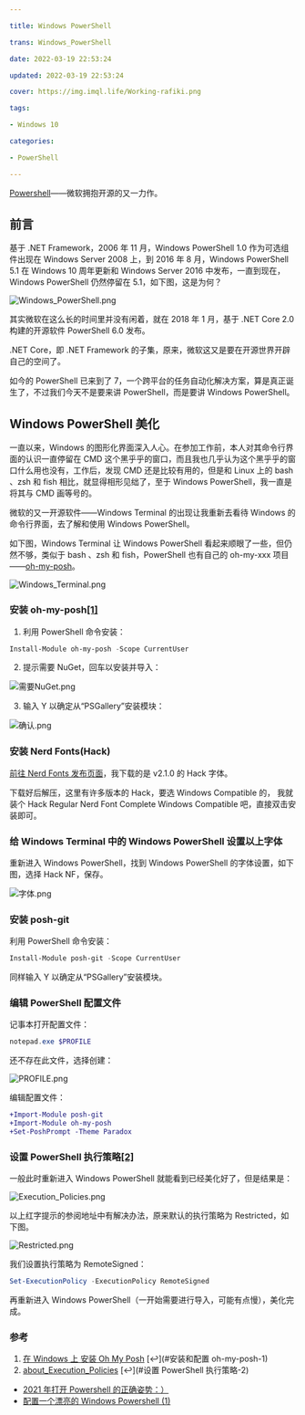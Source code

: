 ```yaml
---

title: Windows PowerShell

trans: Windows_PowerShell

date: 2022-03-19 22:53:24

updated: 2022-03-19 22:53:24

cover: https://img.imql.life/Working-rafiki.png

tags:

- Windows 10

categories:

- PowerShell

---
```


[Powershell](https://github.com/PowerShell/PowerShell)——微软拥抱开源的又一力作。

<!-- more -->

## 前言

基于 .NET Framework，2006 年 11 月，Windows PowerShell 1.0 作为可选组件出现在 Windows Server 2008 上，到 2016 年 8 月，Windows PowerShell 5.1 在 Windows 10 周年更新和 Windows Server 2016 中发布，一直到现在，Windows PowerShell 仍然停留在 5.1，如下图，这是为何？

![Windows_PowerShell.png](https://cdn.nlark.com/yuque/0/2022/png/8391941/1647703332317-d395ca49-93eb-4583-b5a4-596abaec820d.png#clientId=ub35cbe16-8d60-4&crop=0&crop=0&crop=1&crop=1&from=drop&id=u97bcd833&margin=%5Bobject%20Object%5D&name=Windows_PowerShell.png&originHeight=115&originWidth=548&originalType=binary&ratio=1&rotation=0&showTitle=false&size=5685&status=done&style=none&taskId=ufec539cf-569d-4e8a-af53-42898b29081&title=)

其实微软在这么长的时间里并没有闲着，就在 2018 年 1 月，基于 .NET Core 2.0 构建的开源软件 PowerShell 6.0 发布。

.NET Core，即 .NET Framework 的子集，原来，微软这又是要在开源世界开辟自己的空间了。

如今的 PowerShell 已来到了 7，一个跨平台的任务自动化解决方案，算是真正诞生了，不过我们今天不是要来讲 PowerShell，而是要讲 Windows PowerShell。

## Windows PowerShell 美化

一直以来，Windows 的图形化界面深入人心。在参加工作前，本人对其命令行界面的认识一直停留在 CMD 这个黑乎乎的窗口，而且我也几乎认为这个黑乎乎的窗口什么用也没有，工作后，发现 CMD 还是比较有用的，但是和 Linux 上的 bash 、zsh 和 fish 相比，就显得相形见绌了，至于 Windows PowerShell，我一直是将其与 CMD 画等号的。

微软的又一开源软件——Windows Terminal 的出现让我重新去看待 Windows 的命令行界面，去了解和使用 Windows PowerShell。

如下图，Windows Terminal 让 Windows PowerShell 看起来顺眼了一些，但仍然不够，类似于 bash 、zsh 和 fish，PowerShell 也有自己的 oh-my-xxx 项目——[oh-my-posh](https://github.com/JanDeDobbeleer/oh-my-posh)。

![Windows_Terminal.png](https://cdn.nlark.com/yuque/0/2022/png/8391941/1647751443556-3482e034-ff36-401b-991a-a782a898a71b.png#clientId=u05c39fd3-9a6d-4&crop=0&crop=0&crop=1&crop=1&from=drop&id=u3b8c4106&margin=%5Bobject%20Object%5D&name=Windows_Terminal.png&originHeight=1078&originWidth=1920&originalType=binary&ratio=1&rotation=0&showTitle=false&size=25782&status=done&style=none&taskId=udaca32a5-d0b8-4bd2-820a-593e7bf8574&title=)

### 安装 oh-my-posh[[1]](#参考)

1. 利用 PowerShell 命令安装：

```powershell
Install-Module oh-my-posh -Scope CurrentUser
```

2. 提示需要 NuGet，回车以安装并导入：

![需要NuGet.png](https://cdn.nlark.com/yuque/0/2022/png/8391941/1647761583429-1cf79630-c1f4-4d36-80a3-92bb25cb4926.png#clientId=u05c39fd3-9a6d-4&crop=0&crop=0&crop=1&crop=1&from=drop&id=u24cd9a48&margin=%5Bobject%20Object%5D&name=%E9%9C%80%E8%A6%81NuGet.png&originHeight=195&originWidth=1476&originalType=binary&ratio=1&rotation=0&showTitle=false&size=402160&status=done&style=none&taskId=u8dcf5861-64f8-43a2-9731-eb179b682cf&title=)

3. 输入 Y 以确定从“PSGallery”安装模块：

![确认.png](https://cdn.nlark.com/yuque/0/2022/png/8391941/1647761830158-cad4c1b1-e080-44b3-b827-66aefb0de647.png#clientId=u05c39fd3-9a6d-4&crop=0&crop=0&crop=1&crop=1&from=drop&id=u66c24aeb&margin=%5Bobject%20Object%5D&name=%E7%A1%AE%E8%AE%A4.png&originHeight=98&originWidth=1478&originalType=binary&ratio=1&rotation=0&showTitle=false&size=175381&status=done&style=none&taskId=uac247691-05d9-49b7-b8d4-1fcaeb3bbbe&title=)

### 安装 **Nerd Fonts(Hack)**

[前往 Nerd Fonts 发布页面](https://github.com/ryanoasis/nerd-fonts/releases/)，我下载的是 v2.1.0 的 Hack 字体。

下载好后解压，这里有许多版本的 Hack，要选 Windows Compatible 的， 我就装个 Hack Regular Nerd Font Complete Windows Compatible 吧，直接双击安装即可。

### 给 Windows Terminal 中的 Windows PowerShell 设置以上字体

重新进入 Windows PowerShell，找到 Windows PowerShell 的字体设置，如下图，选择 Hack NF，保存。

![字体.png](https://cdn.nlark.com/yuque/0/2022/png/8391941/1647769154227-504b3bb9-0649-4399-a021-3cbbfb91f25f.png#clientId=u05c39fd3-9a6d-4&crop=0&crop=0&crop=1&crop=1&from=drop&id=ue7e5a4a7&margin=%5Bobject%20Object%5D&name=%E5%AD%97%E4%BD%93.png&originHeight=785&originWidth=1481&originalType=binary&ratio=1&rotation=0&showTitle=false&size=499233&status=done&style=shadow&taskId=u894178fe-d16f-445b-b260-3eefee33153&title=)

### 安装 posh-git

利用 PowerShell 命令安装：

```powershell
Install-Module posh-git -Scope CurrentUser
```

同样输入 Y 以确定从“PSGallery”安装模块。

### 编辑 PowerShell 配置文件

记事本打开配置文件：

```powershell
notepad.exe $PROFILE
```

还不存在此文件，选择创建：

![PROFILE.png](https://cdn.nlark.com/yuque/0/2022/png/8391941/1647765910089-c92b04c6-5b73-41b7-b613-1aedd0b22bbc.png#clientId=u05c39fd3-9a6d-4&crop=0&crop=0&crop=1&crop=1&from=drop&id=ucd05b8bb&margin=%5Bobject%20Object%5D&name=PROFILE.png&originHeight=273&originWidth=549&originalType=binary&ratio=1&rotation=0&showTitle=false&size=8084&status=done&style=shadow&taskId=ubda56938-aa3a-4b67-a1af-b8abf52a7da&title=)

编辑配置文件：

```diff
+Import-Module posh-git
+Import-Module oh-my-posh
+Set-PoshPrompt -Theme Paradox
```

### 设置 PowerShell 执行策略[[2]](#参考)

一般此时重新进入 Windows PowerShell 就能看到已经美化好了，但是结果是：

![Execution_Policies.png](https://cdn.nlark.com/yuque/0/2022/png/8391941/1647767054839-5ae817cd-392d-4cb4-80c3-e4bfd6837475.png#clientId=u05c39fd3-9a6d-4&crop=0&crop=0&crop=1&crop=1&from=drop&id=ud3655b5b&margin=%5Bobject%20Object%5D&name=Execution_Policies.png&originHeight=296&originWidth=1531&originalType=binary&ratio=1&rotation=0&showTitle=false&size=455866&status=done&style=none&taskId=u6d39a6b1-28cf-4818-8e6b-f29d66b16cd&title=)

以上红字提示的参阅地址中有解决办法，原来默认的执行策略为 Restricted，如下图。

![Restricted.png](https://cdn.nlark.com/yuque/0/2022/png/8391941/1647767310640-8da96ffd-f5c4-41a5-a140-9fbdcf379828.png#clientId=u05c39fd3-9a6d-4&crop=0&crop=0&crop=1&crop=1&from=drop&id=u4e428cf6&margin=%5Bobject%20Object%5D&name=Restricted.png&originHeight=50&originWidth=619&originalType=binary&ratio=1&rotation=0&showTitle=false&size=31343&status=done&style=shadow&taskId=u7ba8a21e-fb53-4994-9e25-3fd7f94327a&title=)

我们设置执行策略为 RemoteSigned：

```powershell
Set-ExecutionPolicy -ExecutionPolicy RemoteSigned
```

再重新进入 Windows PowerShell（一开始需要进行导入，可能有点慢），美化完成。

### 参考

1. [在 Windows 上 安装 Oh My Posh](https://ohmyposh.dev/docs/) [↩](#安装和配置 oh-my-posh-1)
1. [about_Execution_Policies](https://docs.microsoft.com/zh-cn/powershell/module/microsoft.powershell.core/about/about_execution_policies?view=powershell-5.1) [↩](#设置 PowerShell 执行策略-2)

- [2021 年打开 Powershell 的正确姿势：）](https://www.bilibili.com/video/BV1jQ4y1Y7mG)
- [配置一个漂亮的 Windows Powershell (1)](https://www.bilibili.com/video/BV12u411Z7Zo)
